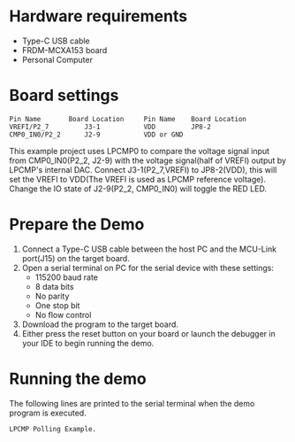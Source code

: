 Hardware requirements
=====================
- Type-C USB cable
- FRDM-MCXA153 board
- Personal Computer

Board settings
==============
~~~~~~~~~~~~~~~~~~~~~~~~~~~~~~~~~~~~~~~~~~~~~~~~~~~~~~
Pin Name       Board Location     Pin Name    Board Location
VREFI/P2_7         J3-1           VDD         JP8-2
CMP0_IN0/P2_2      J2-9           VDD or GND
~~~~~~~~~~~~~~~~~~~~~~~~~~~~~~~~~~~~~~~~~~~~~~~~~~~~~~

This example project uses LPCMP0 to compare the voltage signal input from CMP0_IN0(P2_2, J2-9)
with the voltage signal(half of VREFI) output by LPCMP's internal DAC.
Connect J3-1(P2_7,VREFI) to JP8-2(VDD), this will set the VREFI to VDD(The VREFI is used as LPCMP reference voltage).
Change the IO state of J2-9(P2_2, CMP0_IN0) will toggle the RED LED.

Prepare the Demo
================
1. Connect a Type-C USB cable between the host PC and the MCU-Link port(J15) on the target board.
2. Open a serial terminal on PC for the serial device with these settings:
    - 115200 baud rate
    - 8 data bits
    - No parity
    - One stop bit
    - No flow control
3. Download the program to the target board.
4. Either press the reset button on your board or launch the debugger in your IDE to begin running
   the demo.

Running the demo
================
The following lines are printed to the serial terminal when the demo program is executed.
~~~~~~~~~~~~~~~~~~~~~~~~~~~~~~~~~~~~~~~~
LPCMP Polling Example.
~~~~~~~~~~~~~~~~~~~~~~~~~~~~~~~~~~~~~~~~

